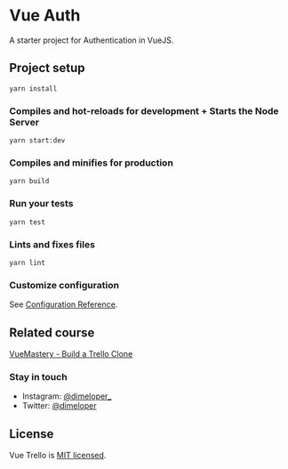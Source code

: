 # Vue Auth

A starter project for Authentication in VueJS.

## Project setup

```
yarn install
```

### Compiles and hot-reloads for development + Starts the Node Server

```
yarn start:dev
```

### Compiles and minifies for production

```
yarn build
```

### Run your tests

```
yarn test
```

### Lints and fixes files

```
yarn lint
```

### Customize configuration

See [Configuration Reference](https://cli.vuejs.org/config/).

## Related course

[VueMastery - Build a Trello Clone](https://www.vuemastery.com/courses/watch-us-build-trello-clone)

### Stay in touch

- Instagram: [@dimeloper\_](https://instagram.com/dimeloper_)
- Twitter: [@dimeloper](https://twitter.com/dimeloper)

## License

Vue Trello is [MIT licensed](LICENSE).

